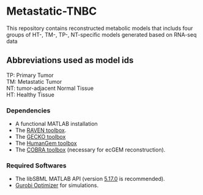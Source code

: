 # Metastatic-TNBC
This repository contains reconstructed metabolic models that includs four groups of HT-, TM-, TP-, NT-specific models generated based on RNA-seq data

## Abbreviations used as model ids

<p>TP:  Primary Tumor<br>
TM:  Metastatic Tumor<br>
NT:  tumor-adjacent Normal Tissue<br>
HT:  Healthy Tissue<p>


### Dependencies 
* A functional MATLAB installation 
* The [RAVEN toolbox](https://github.com/SysBioChalmers/RAVEN).
* The [GECKO toolbox](https://github.com/SysBioChalmers/GECKO)
* The [HumanGem toolbox](https://github.com/SysBioChalmers/Human-GEM)
* The [COBRA toolbox](https://github.com/opencobra/cobratoolbox) (necessary for ecGEM reconstruction).


###  Required Softwares
* The libSBML MATLAB API (version [5.17.0](https://sourceforge.net/projects/sbml/files/libsbml/5.17.0/stable/MATLAB%20interface/) is recommended).
* [Gurobi Optimizer](http://www.gurobi.com/registration/download-reg) for simulations.

